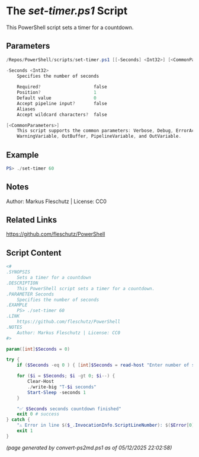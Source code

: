 The *set-timer.ps1* Script
===========================

This PowerShell script sets a timer for a countdown.

Parameters
----------
```powershell
/Repos/PowerShell/scripts/set-timer.ps1 [[-Seconds] <Int32>] [<CommonParameters>]

-Seconds <Int32>
    Specifies the number of seconds
    
    Required?                    false
    Position?                    1
    Default value                0
    Accept pipeline input?       false
    Aliases                      
    Accept wildcard characters?  false

[<CommonParameters>]
    This script supports the common parameters: Verbose, Debug, ErrorAction, ErrorVariable, WarningAction, 
    WarningVariable, OutBuffer, PipelineVariable, and OutVariable.
```

Example
-------
```powershell
PS> ./set-timer 60

```

Notes
-----
Author: Markus Fleschutz | License: CC0

Related Links
-------------
https://github.com/fleschutz/PowerShell

Script Content
--------------
```powershell
<#
.SYNOPSIS
	Sets a timer for a countdown
.DESCRIPTION
	This PowerShell script sets a timer for a countdown.
.PARAMETER Seconds
	Specifies the number of seconds
.EXAMPLE
	PS> ./set-timer 60
.LINK
	https://github.com/fleschutz/PowerShell
.NOTES
	Author: Markus Fleschutz | License: CC0
#>

param([int]$Seconds = 0)

try {
	if ($Seconds -eq 0 ) { [int]$Seconds = read-host "Enter number of seconds" }

	for ($i = $Seconds; $i -gt 0; $i--) {
		Clear-Host
		./write-big "T-$i seconds"
		Start-Sleep -seconds 1
	}

	"✅ $Seconds seconds countdown finished"
	exit 0 # success
} catch {
	"⚠️ Error in line $($_.InvocationInfo.ScriptLineNumber): $($Error[0])"
	exit 1
}
```

*(page generated by convert-ps2md.ps1 as of 05/12/2025 22:02:58)*
